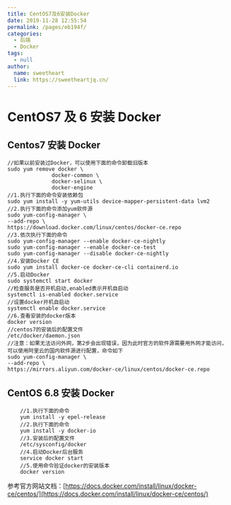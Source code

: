 ```yaml
---
title: CentOS7及6安装Docker
date: 2019-11-28 12:55:54
permalink: /pages/eb194f/
categories: 
  - 后端
  - Docker
tags: 
  - null
author: 
  name: sweetheart
  link: https://sweetheartjq.cn/
---
```


# CentOS7 及 6 安装 Docker

## Centos7 安装 Docker

```
//如果以前安装过Docker，可以使用下面的命令卸载旧版本
sudo yum remove docker \
              docker-common \
              docker-selinux \
              docker-engine
//1.执行下面的命令安装依赖包
sudo yum install -y yum-utils device-mapper-persistent-data lvm2
//2.执行下面的命令添加yum软件源
sudo yum-config-manager \
--add-repo \
https://download.docker.com/linux/centos/docker-ce.repo
//3.依次执行下面的命令
sudo yum-config-manager --enable docker-ce-nightly
sudo yum-config-manager --enable docker-ce-test
sudo yum-config-manager --disable docker-ce-nightly
//4.安装Docker CE
sudo yum install docker-ce docker-ce-cli containerd.io
//5.启动Docker
sudo systemctl start docker
//检查服务是否开机启动,enabled表示开机自启动
systemctl is-enabled docker.service
//设置docker开机自启动
systemctl enable docker.service
//6.查看安装的docker版本
docker version
//centos7的安装后的配置文件
/etc/docker/daemon.json
//注意：如果无法访问外网，第2步会出现错误，因为此时官方的软件源需要用外网才能访问，可以使用阿里云的国内软件源进行配置，命令如下
sudo yum-config-manager \
--add-repo \
https://mirrors.aliyun.com/docker-ce/linux/centos/docker-ce.repo
```

## CentOS 6.8 安装 Docker

```
    //1.执行下面的命令
    yum install -y epel-release
    //2.执行下面的命令
    yum install -y docker-io
    //3.安装后的配置文件
    /etc/sysconfig/docker
    //4.启动Docker后台服务
    service docker start
    //5.使用命令验证docker的安装版本
    docker version
```

参考官方网站文档：[https://docs.docker.com/install/linux/docker-ce/centos/](https://docs.docker.com/install/linux/docker-ce/centos/)
